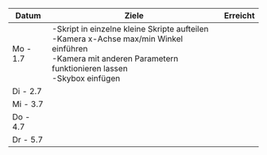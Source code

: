 | Datum     | Ziele                                                                                                                                                                  | Erreicht |
|-----------|------------------------------------------------------------------------------------------------------------------------------------------------------------------------|----------|
| Mo - 1.7  | -Skript in einzelne kleine Skripte aufteilen<br/>-Kamera x-Achse max/min Winkel einführen<br/>-Kamera mit anderen Parametern funktionieren lassen<br/>-Skybox einfügen |          |
| Di - 2.7  |                                                                                                                                                                        |          |
| Mi - 3.7  |                                                                                                                                                                        |          |
| Do - 4.7  |                                                                                                                                                                        |          |
| Dr - 5.7  |                                                                                                                                                                        |          |